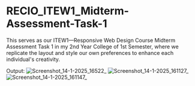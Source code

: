 # RECIO_ITEW1_Midterm-Assessment-Task-1
This serves as our ITEW1—Responsive Web Design Course Midterm Assessment Task 1 in my 2nd Year College of 1st Semester, where we replicate the layout and style our own preferences to enhance each individual's creativity.

Output:
![Screenshot_14-1-2025_16522_](https://github.com/user-attachments/assets/31564657-80b4-4e31-aa40-522a4d4bc597)
![Screenshot_14-1-2025_161127_](https://github.com/user-attachments/assets/d117ed99-d71e-4e48-895f-599bd28947bc)
![Screenshot_14-1-2025_161147_](https://github.com/user-attachments/assets/fd55c096-6f6e-4dc5-bfbf-365ce0fa0fde)
